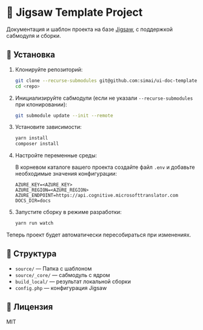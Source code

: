 # 🚀 Jigsaw Template Project

Документация и шаблон проекта на базе [Jigsaw](https://jigsaw.tighten.com/), с поддержкой сабмодуля и сборки.

## 🔧 Установка

1. Клонируйте репозиторий:

    ```bash
    git clone --recurse-submodules git@github.com:simai/ui-doc-template.git
    cd <repo>
    ```

2. Инициализируйте сабмодули (если не указали `--recurse-submodules` при клонировании):

    ```bash
    git submodule update --init --remote
    ```

3. Установите зависимости:

    ```bash
    yarn install 
    composer install
    ```
4. Настройте переменные среды:

   В корневом каталоге вашего проекта создайте файл `.env` и добавьте необходимые значения конфигурации:
    
    ```text
    AZURE_KEY=<AZURE_KEY>
    AZURE_REGION=<AZURE_REGION>
    AZURE_ENDPOINT=https://api.cognitive.microsofttranslator.com
    DOCS_DIR=docs
    ```
5. Запустите сборку в режиме разработки:

    ```bash
    yarn run watch
    ```

Теперь проект будет автоматически пересобираться при изменениях.


## 📂 Структура

- `source/` — Папка с шаблоном
- `source/_core/` — сабмодуль с ядром
- `build_local/` — результат локальной сборки
- `config.php` — конфигурация Jigsaw


## 📄 Лицензия

MIT
